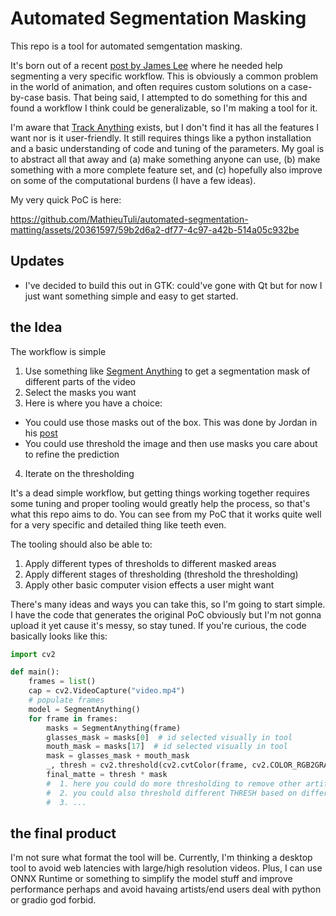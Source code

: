 # Automated Segmentation Masking

This repo is a tool for automated semgentation masking. 

It's born out of a recent [post by James Lee](https://x.com/JamesLee03/status/1777684860938928225) where he needed help segmenting a very specific workflow.
This is obviously a common problem in the world of animation, and often requires custom solutions on a case-by-case basis.
That being said, I attempted to do something for this and found a workflow I think could be generalizable, so I'm making a tool for it.

I'm aware that [Track Anything](https://github.com/gaomingqi/Track-Anything) exists, but I don't find it has all the features I want nor is it user-friendly. It still requires things like a python installation and a basic understanding of code and tuning of the parameters. My goal is to abstract all that away and (a) make something anyone can use, (b) make something with a more complete feature set, and (c) hopefully also improve on some of the computational burdens (I have a few ideas).

My very quick PoC is here:


https://github.com/MathieuTuli/automated-segmentation-matting/assets/20361597/59b2d6a2-df77-4c97-a42b-514a05c932be

## Updates
- I've decided to build this out in GTK: could've gone with Qt but for now I just want something simple and easy to get started.


## the Idea

The workflow is simple

1. Use something like [Segment Anything](https://github.com/facebookresearch/segment-anything) to get a segmentation mask of different parts of the video
2. Select the masks you want
3. Here is where you have a choice:
  - You could use those masks out of the box. This was done by Jordan in his [post](https://x.com/JordanPizza1/status/1778050334528553283)
  - You could use threshold the image and then use masks you care about to refine the prediction
4. Iterate on the thresholding

It's a dead simple workflow, but getting things working together requires some tuning and proper tooling would greatly help the process, so that's what this repo aims to do.
You can see from my PoC that it works quite well for a very specific and detailed thing like teeth even.

The tooling should also be able to:

1. Apply different types of thresholds to different masked areas
2. Apply different stages of thresholding (threshold the thresholding)
3. Apply other basic computer vision effects a user might want

There's many ideas and ways you can take this, so I'm going to start simple. I have the code that generates the original PoC obviously but I'm not gonna upload it yet cause it's messy, so stay tuned.
If you're curious, the code basically looks like this:

```Python
import cv2

def main():
    frames = list()
    cap = cv2.VideoCapture("video.mp4")
    # populate frames
    model = SegmentAnything()
    for frame in frames:
        masks = SegmentAnything(frame)
        glasses_mask = masks[0]  # id selected visually in tool
        mouth_mask = masks[17]  # id selected visually in tool
        mask = glasses_mask + mouth_mask
        _, thresh = cv2.threshold(cv2.cvtColor(frame, cv2.COLOR_RGB2GRAY), THRESH, 255, cv2.THRESH_BINARY)
        final_matte = thresh * mask
        #  1. here you could do more thresholding to remove other artifacts
        #  2. you could also threshold different THRESH based on different masks
        #  3. ...
```

## the final product

I'm not sure what format the tool will be. Currently, I'm thinking a desktop tool to avoid web latencies with large/high resolution videos.
Plus, I can use ONNX Runtime or something to simplify the model stuff and improve performance perhaps and avoid havaing artists/end users deal with python or gradio god forbid.

